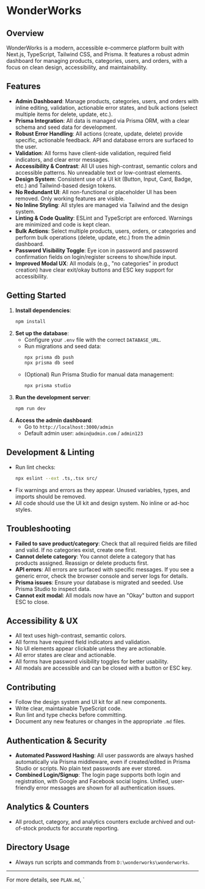 # WonderWorks

## Overview
WonderWorks is a modern, accessible e-commerce platform built with Next.js, TypeScript, Tailwind CSS, and Prisma. It features a robust admin dashboard for managing products, categories, users, and orders, with a focus on clean design, accessibility, and maintainability.

## Features
- **Admin Dashboard**: Manage products, categories, users, and orders with inline editing, validation, actionable error states, and bulk actions (select multiple items for delete, update, etc.).
- **Prisma Integration**: All data is managed via Prisma ORM, with a clear schema and seed data for development.
- **Robust Error Handling**: All actions (create, update, delete) provide specific, actionable feedback. API and database errors are surfaced to the user.
- **Validation**: All forms have client-side validation, required field indicators, and clear error messages.
- **Accessibility & Contrast**: All UI uses high-contrast, semantic colors and accessible patterns. No unreadable text or low-contrast elements.
- **Design System**: Consistent use of a UI kit (Button, Input, Card, Badge, etc.) and Tailwind-based design tokens.
- **No Redundant UI**: All non-functional or placeholder UI has been removed. Only working features are visible.
- **No Inline Styling**: All styles are managed via Tailwind and the design system.
- **Linting & Code Quality**: ESLint and TypeScript are enforced. Warnings are minimized and code is kept clean.
- **Bulk Actions**: Select multiple products, users, orders, or categories and perform bulk operations (delete, update, etc.) from the admin dashboard.
- **Password Visibility Toggle**: Eye icon in password and password confirmation fields on login/register screens to show/hide input.
- **Improved Modal UX**: All modals (e.g., "no categories" in product creation) have clear exit/okay buttons and ESC key support for accessibility.

## Getting Started
1. **Install dependencies**:
   ```bash
   npm install
   ```
2. **Set up the database**:
   - Configure your `.env` file with the correct `DATABASE_URL`.
   - Run migrations and seed data:
     ```bash
     npx prisma db push
     npx prisma db seed
     ```
   - (Optional) Run Prisma Studio for manual data management:
     ```bash
     npx prisma studio
     ```
3. **Run the development server**:
   ```bash
   npm run dev
   ```
4. **Access the admin dashboard**:
   - Go to `http://localhost:3000/admin`
   - Default admin user: `admin@admin.com` / `admin123`

## Development & Linting
- Run lint checks:
  ```bash
  npx eslint --ext .ts,.tsx src/
  ```
- Fix warnings and errors as they appear. Unused variables, types, and imports should be removed.
- All code should use the UI kit and design system. No inline or ad-hoc styles.

## Troubleshooting
- **Failed to save product/category**: Check that all required fields are filled and valid. If no categories exist, create one first.
- **Cannot delete category**: You cannot delete a category that has products assigned. Reassign or delete products first.
- **API errors**: All errors are surfaced with specific messages. If you see a generic error, check the browser console and server logs for details.
- **Prisma issues**: Ensure your database is migrated and seeded. Use Prisma Studio to inspect data.
- **Cannot exit modal**: All modals now have an "Okay" button and support ESC to close.

## Accessibility & UX
- All text uses high-contrast, semantic colors.
- All forms have required field indicators and validation.
- No UI elements appear clickable unless they are actionable.
- All error states are clear and actionable.
- All forms have password visibility toggles for better usability.
- All modals are accessible and can be closed with a button or ESC key.

## Contributing
- Follow the design system and UI kit for all new components.
- Write clear, maintainable TypeScript code.
- Run lint and type checks before committing.
- Document any new features or changes in the appropriate `.md` files.

## Authentication & Security
- **Automated Password Hashing**: All user passwords are always hashed automatically via Prisma middleware, even if created/edited in Prisma Studio or scripts. No plain text passwords are ever stored.
- **Combined Login/Signup**: The login page supports both login and registration, with Google and Facebook social logins. Unified, user-friendly error messages are shown for all authentication issues.

## Analytics & Counters
- All product, category, and analytics counters exclude archived and out-of-stock products for accurate reporting.

## Directory Usage
- Always run scripts and commands from `D:\wonderworks\wonderworks`.

---
For more details, see `PLAN.md`, `